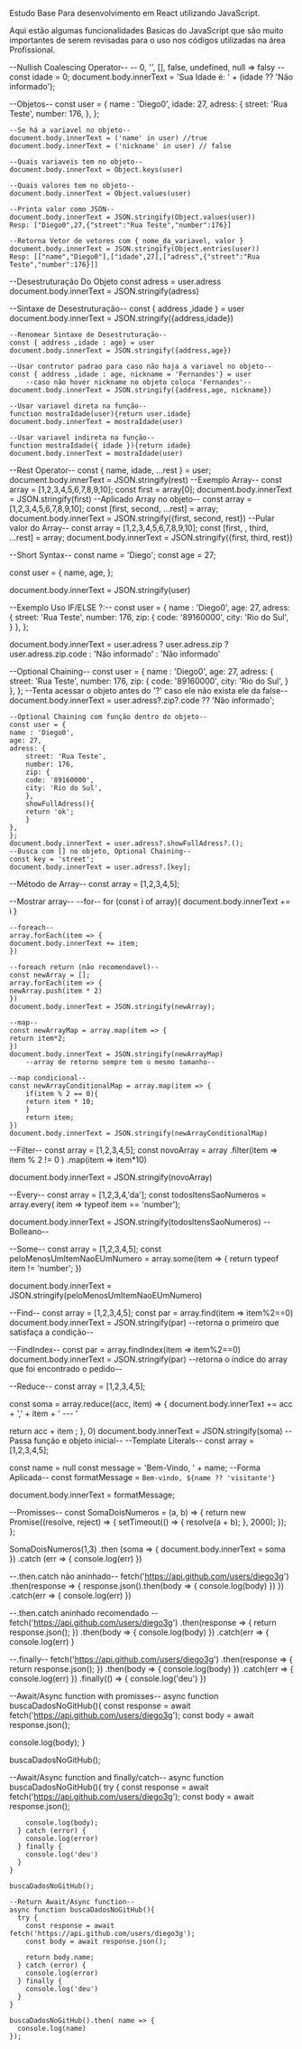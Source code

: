 Estudo Base Para desenvolvimento em React utilizando JavaScript.

Aqui estão algumas funcionalidades Basicas do JavaScript que são muito importantes de 
serem revisadas para o uso nos códigos utilizadas na área Profissional.




--Nullish Coalescing Operator--
    -- 0, '', [], false, undefined, null => falsy --
    const idade = 0;
    document.body.innerText = 'Sua Idade é: ' + (idade ?? 'Não informado');

--Objetos--
const user = {
  name : 'Diego0',
  idade: 27,
  adress: {
    street: 'Rua Teste',
    number: 176,
  },
};

    --Se há a variavel no objeto--
    document.body.innerText = ('name' in user) //true
    document.body.innerText = ('nickname' in user) // false

    --Quais variaveis tem no objeto-- 
    document.body.innerText = Object.keys(user)

    --Quais valores tem no objeto--
    document.body.innerText = Object.values(user)

    --Printa valor como JSON--
    document.body.innerText = JSON.stringify(Object.values(user))
    Resp: ["Diego0",27,{"street":"Rua Teste","number":176}]

    --Retorna Vetor de vetores com { nome_da_variavel, valor }
    document.body.innerText = JSON.stringify(Object.entries(user))
    Resp: [["name","Diego0"],["idade",27],["adress",{"street":"Rua Teste","number":176}]]

--Desestruturação Do Objeto
const adress = user.adress
document.body.innerText = JSON.stringify(adress)

--Sintaxe de Desestruturação--
const { address ,idade } = user
document.body.innerText = JSON.stringify({address,idade})

    --Renomear Sintaxe de Desestruturação--
    const { address ,idade : age} = user
    document.body.innerText = JSON.stringify({address,age})

    --Usar contrutor padrao para caso não haja a variavel no objeto--
    const { address ,idade : age, nickname = 'Fernandes'} = user 
        --caso não hover nickname no objeto coloca 'Fernandes'--
    document.body.innerText = JSON.stringify({address,age, nickname})

    --Usar variavel direta na função--
    function mostraIdade(user){return user.idade}
    document.body.innerText = mostraIdade(user)

    --Usar variavel indireta na função--
    function mostraIdade({ idade }){return idade}
    document.body.innerText = mostraIdade(user)

--Rest Operator--
const { name, idade, ...rest } = user;
document.body.innerText = JSON.stringify(rest)
    --Exemplo Array--
    const array = [1,2,3,4,5,6,7,8,9,10];
    const first = array[0];
    document.body.innerText = JSON.stringify(first)
    --Aplicado Array no objeto--
    const array = [1,2,3,4,5,6,7,8,9,10];
    const [first, second, ...rest] = array;
    document.body.innerText = JSON.stringify({first, second, rest})
    --Pular valor do Array--
    const array = [1,2,3,4,5,6,7,8,9,10];
    const [first, , third, ...rest] = array;
    document.body.innerText = JSON.stringify({first, third, rest})

--Short Syntax--
const name = 'Diego';
const age = 27;

const user = {
  name,
  age,
};

document.body.innerText = JSON.stringify(user)

--Exemplo Uso IF/ELSE ?:--
const user = {
  name : 'Diego0',
  age: 27,
  adress: {
    street: 'Rua Teste',
    number: 176,
    zip: {
      code: '89160000',
      city: 'Rio do Sul',
    }
  },
};

document.body.innerText = user.adress 
? user.adress.zip
  ? user.adress.zip.code 
  : 'Não informado'
: 'Não informado'

--Optional Chaining--
const user = {
  name : 'Diego0',
  age: 27,
  adress: {
    street: 'Rua Teste',
    number: 176,
    zip: {
      code: '89160000',
      city: 'Rio do Sul',
    }
  },
};
    --Tenta acessar o objeto antes do '?' caso ele não exista ele da false--
    document.body.innerText = user.adress?.zip?.code ?? 'Não informado'; 

    --Optional Chaining com função dentro do objeto--
    const user = {
    name : 'Diego0',
    age: 27,
    adress: {
        street: 'Rua Teste',
        number: 176,
        zip: {
        code: '89160000',
        city: 'Rio do Sul',
        },
        showFullAdress(){
        return 'ok';
        }
    },
    };
    document.body.innerText = user.adress?.showFullAdress?.();
    --Busca com [] no objeto, Optional Chaining--
    const key = 'street';
    document.body.innerText = user.adress?.[key];

--Método de Array--
const array = [1,2,3,4,5];

--Mostrar array--
    --for--
    for (const i of array){
    document.body.innerText += i
    }

    --foreach--
    array.forEach(item => {
    document.body.innerText += item;
    })

    --foreach return (não recomendavel)--
    const newArray = [];
    array.forEach(item => {
    newArray.push(item * 2)
    })
    document.body.innerText = JSON.stringify(newArray);

    --map--
    const newArrayMap = array.map(item => {
    return item*2;
    }) 
    document.body.innerText = JSON.stringify(newArrayMap)
        --array de retorno sempre tem o mesmo tamanho--

    --map condicional--
    const newArrayConditionalMap = array.map(item => {
        if(item % 2 == 0){
        return item * 10;
        }
        return item;
    })
    document.body.innerText = JSON.stringify(newArrayConditionalMap)

--Filter--
const array = [1,2,3,4,5];
const novoArray = array
.filter(item => item % 2 != 0 )
.map(item => item*10)

document.body.innerText = JSON.stringify(novoArray)

--Every--
const array = [1,2,3,4,'da'];
const todosItensSaoNumeros = array.every( item => typeof item == 'number');
  
document.body.innerText = JSON.stringify(todosItensSaoNumeros)
  --Bolleano--

--Some--
const array = [1,2,3,4,5];
const peloMenosUmItemNaoEUmNumero = array.some(item => {
  return typeof item != 'number';
})

document.body.innerText = JSON.stringify(peloMenosUmItemNaoEUmNumero)

--Find--
const array = [1,2,3,4,5];
const par = array.find(item => item%2==0)
document.body.innerText = JSON.stringify(par)
  --retorna o primeiro que satisfaça a condição--

  --FindIndex--
  const par = array.findIndex(item => item%2==0)
  document.body.innerText = JSON.stringify(par)
  --retorna o indice do array que foi encontrado o pedido--

--Reduce--
const array = [1,2,3,4,5];

const soma = array.reduce((acc, item) => {
  document.body.innerText += acc + ',' + item + ' --- '

  return acc + item ;
}, 0)
  document.body.innerText = JSON.stringify(soma)
  --Passa função e objeto inicial--
--Template Literals--
const array = [1,2,3,4,5];

const name = null
const message = 'Bem-Vindo, ' + name;
  --Forma Aplicada--
  const formatMessage = `Bem-vindo, ${name ?? 'visitante'}`

  document.body.innerText = formatMessage;

--Promisses--
const SomaDoisNumeros = (a, b) => {
  return new Promise((resolve, reject) => {
    setTimeout(() => {
      resolve(a + b);
    }, 2000);
  });
};

SomaDoisNumeros(1,3)
  .then (soma => {
    document.body.innerText = soma
  })
  .catch (err => {
    console.log(err)
  })

--.then.catch não aninhado--
fetch('https://api.github.com/users/diego3g')
  .then(response => {
    response.json().then(body => {
      console.log(body)
    })
  })
  .catch(err => {
    console.log(err)
  })

--.then.catch aninhado recomendado --
fetch('https://api.github.com/users/diego3g')
  .then(response => {
    return response.json();
  })
  .then(body => {
    console.log(body)
  })
  .catch(err => {
    console.log(err)
  }

  --.finally--
  fetch('https://api.github.com/users/diego3g')
  .then(response => {
    return response.json();
  })
  .then(body => {
    console.log(body)
  })
  .catch(err => {
    console.log(err)
  })
  .finally(() => {
    console.log('deu')
  })

  --Await/Async function with promisses--
  async function buscaDadosNoGitHub(){
  const response = await fetch('https://api.github.com/users/diego3g');
  const body = await response.json();

  console.log(body);
  }

  buscaDadosNoGitHub();

  --Await/Async function and finally/catch--
  async function buscaDadosNoGitHub(){
    try {
      const response = await fetch('https://api.github.com/users/diego3g');
      const body = await response.json();

        console.log(body);
      } catch (error) {
        console.log(error)
      } finally {
        console.log('deu')
      }
    }

    buscaDadosNoGitHub();

    --Return Await/Async function--
    async function buscaDadosNoGitHub(){
      try {
        const response = await fetch('https://api.github.com/users/diego3g');
        const body = await response.json();

        return body.name;
      } catch (error) {
        console.log(error)
      } finally {
        console.log('deu')
      }
    }

    buscaDadosNoGitHub().then( name => {
      console.log(name)
    });
